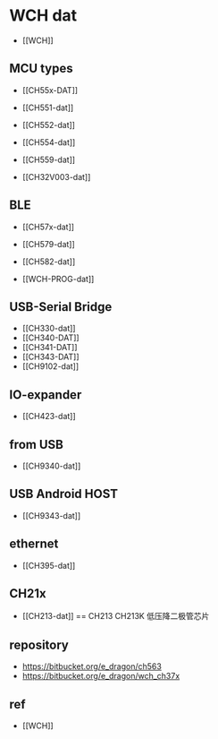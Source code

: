 

# WCH dat

- [[WCH]]

## MCU types 
- [[CH55x-DAT]]
- [[CH551-dat]]
- [[CH552-dat]]
- [[CH554-dat]]
- [[CH559-dat]]

- [[CH32V003-dat]]

## BLE
- [[CH57x-dat]]
- [[CH579-dat]]

- [[CH582-dat]]

- [[WCH-PROG-dat]]


## USB-Serial Bridge 

- [[CH330-dat]]
- [[CH340-DAT]]
- [[CH341-DAT]]
- [[CH343-DAT]]
- [[CH9102-dat]]

## IO-expander

- [[CH423-dat]]

## from USB 

- [[CH9340-dat]]

## USB Android HOST

- [[CH9343-dat]]

## ethernet

- [[CH395-dat]]

## CH21x 

- [[CH213-dat]] == CH213 CH213K 低压降二极管芯片

## repository 

- https://bitbucket.org/e_dragon/ch563
- https://bitbucket.org/e_dragon/wch_ch37x



## ref 

- [[WCH]]


